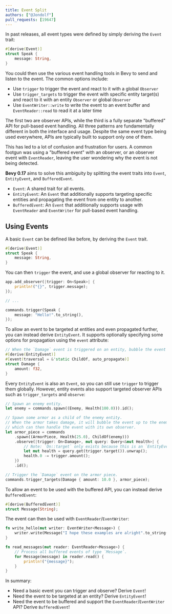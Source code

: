 ```yaml
---
title: Event Split
authors: ["@Jondolf"]
pull_requests: [19647]
---
```


In past releases, all event types were defined by simply deriving the `Event` trait:

```rust
#[derive(Event)]
struct Speak {
    message: String,
}
```

You could then use the various event handling tools in Bevy to send and listen to the event. The common options include:

- Use `trigger` to trigger the event and react to it with a global `Observer`
- Use `trigger_targets` to trigger the event with specific entity target(s) and react to it with an entity `Observer` or global `Observer`
- Use `EventWriter::write` to write the event to an event buffer and `EventReader::read` to read it at a later time

The first two are observer APIs, while the third is a fully separate "buffered" API for pull-based event handling.
All three patterns are fundamentally different in both the interface and usage. Despite the same event type being used everywhere,
APIs are typically built to support only one of them.

This has led to a lot of confusion and frustration for users. A common footgun was using a "buffered event" with an observer,
or an observer event with `EventReader`, leaving the user wondering why the event is not being detected.

**Bevy 0.17** aims to solve this ambiguity by splitting the event traits into `Event`, `EntityEvent`, and `BufferedEvent`.

- `Event`: A shared trait for all events.
- `EntityEvent`: An `Event` that additionally supports targeting specific entities and propagating the event from one entity to another.
- `BufferedEvent`: An `Event` that additionally supports usage with `EventReader` and `EventWriter` for pull-based event handling.

## Using Events

A basic `Event` can be defined like before, by deriving the `Event` trait.

```rust
#[derive(Event)]
struct Speak {
    message: String,
}
```

You can then `trigger` the event, and use a global observer for reacting to it.

```rust
app.add_observer(|trigger: On<Speak>| {
    println!("{}", trigger.message);
});

// ...

commands.trigger(Speak {
    message: "Hello!".to_string(),
});
```

To allow an event to be targeted at entities and even propagated further, you can instead derive `EntityEvent`.
It supports optionally specifying some options for propagation using the `event` attribute:

```rust
// When the `Damage` event is triggered on an entity, bubble the event up to ancestors.
#[derive(EntityEvent)]
#[event(traversal = &'static ChildOf, auto_propagate)]
struct Damage {
    amount: f32,
}
```

Every `EntityEvent` is also an `Event`, so you can still use `trigger` to trigger them globally.
However, entity events also support targeted observer APIs such as `trigger_targets` and `observe`:

```rust
// Spawn an enemy entity.
let enemy = commands.spawn((Enemy, Health(100.0))).id();

// Spawn some armor as a child of the enemy entity.
// When the armor takes damage, it will bubble the event up to the enemy,
// which can then handle the event with its own observer.
let armor_piece = commands
    .spawn((ArmorPiece, Health(25.0), ChildOf(enemy)))
    .observe(|trigger: On<Damage>, mut query: Query<&mut Health>| {
        // Note: `On::target` only exists because this is an `EntityEvent`.
        let mut health = query.get(trigger.target()).unwrap();
        health.0 -= trigger.amount();
    })
    .id();

// Trigger the `Damage` event on the armor piece.
commands.trigger_targets(Damage { amount: 10.0 }, armor_piece);
```

To allow an event to be used with the buffered API, you can instead derive `BufferedEvent`:

```rust
#[derive(BufferedEvent)]
struct Message(String);
```

The event can then be used with `EventReader`/`EventWriter`:

```rust
fn write_hello(mut writer: EventWriter<Message>) {
    writer.write(Message("I hope these examples are alright".to_string()));
}

fn read_messages(mut reader: EventReader<Message>) {
    // Process all buffered events of type `Message`.
    for Message(message) in reader.read() {
        println!("{message}");
    }
}
```

In summary:

- Need a basic event you can trigger and observe? Derive `Event`!
- Need the event to be targeted at an entity? Derive `EntityEvent`!
- Need the event to be buffered and support the `EventReader`/`EventWriter` API? Derive `BufferedEvent`!
